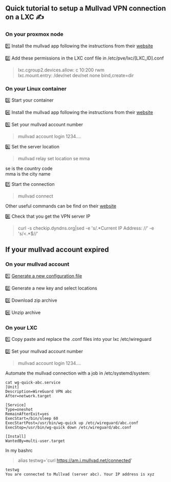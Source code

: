 
## Quick tutorial to setup a Mullvad VPN connection on a LXC  ✍️

### On your proxmox node

:one: Install the mullvad app following the instructions from their [website](https://mullvad.net/en/help/install-mullvad-app-linux)

:two: Add these permissions in the LXC conf file in /etc/pve/lxc/[LXC_ID].conf
> lxc.cgroup2.devices.allow: c 10:200 rwm  
> lxc.mount.entry: /dev/net dev/net none bind,create=dir


### On your Linux container

:three: Start your container

:four: Install the mullvad app following the instructions from their [website](https://mullvad.net/en/help/install-mullvad-app-linux)

:five: Set your mullvad account number
> mullvad account login 1234....

:six: Set the server location
> mullvad relay set location se mma

se is the country code  
mma is the city name

:seven: Start the connection
> mullvad connect

Other useful commands can be find on their [website](https://mullvad.net/en/help/how-use-mullvad-cli)

:eight: Check that you get the VPN server IP
> curl -s checkip.dyndns.org|sed -e 's/.\*Current IP Address: //' -e 's/<.*$//'

## If your mullvad account expired

### On your mullvad account  
:one: [Generate a new configuration file](https://mullvad.net/en/account/wireguard-config)

:two: Generate a new key and select locations

:three: Download zip archive

:four: Unzip archive


### On your LXC
:one: Copy paste and replace the .conf files into your lxc /etc/wireguard

:two: Set your mullvad account number
> mullvad account login 1234....

Automate the mullvad connection with a job in /etc/systemd/system:
```
cat wg-quick-abc.service
[Unit]
Description=WireGuard VPN abc
After=network.target

[Service]
Type=oneshot
RemainAfterExit=yes
ExecStart=/bin/sleep 60
ExecStartPost=/usr/bin/wg-quick up /etc/wireguard/abc.conf
ExecStop=/usr/bin/wg-quick down /etc/wireguard/abc.conf

[Install]
WantedBy=multi-user.target
```

In my bashrc
> alias testwg='curl https://am.i.mullvad.net/connected'
```
testwg
You are connected to Mullvad (server abc). Your IP address is xyz
```

